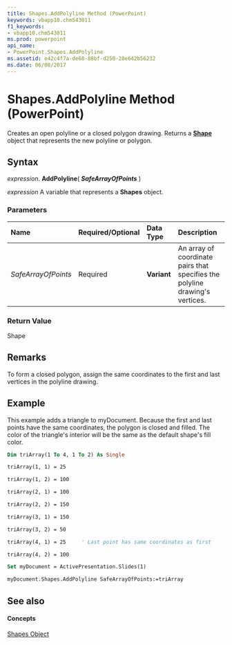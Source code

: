 ```yaml
---
title: Shapes.AddPolyline Method (PowerPoint)
keywords: vbapp10.chm543011
f1_keywords:
- vbapp10.chm543011
ms.prod: powerpoint
api_name:
- PowerPoint.Shapes.AddPolyline
ms.assetid: e42c4f7a-de68-88bf-d250-28e642b56232
ms.date: 06/08/2017
---
```



# Shapes.AddPolyline Method (PowerPoint)

Creates an open polyline or a closed polygon drawing. Returns a **[Shape](shape-object-powerpoint.md)** object that represents the new polyline or polygon.


## Syntax

 _expression_. **AddPolyline**( **_SafeArrayOfPoints_** )

 _expression_ A variable that represents a **Shapes** object.


### Parameters



|**Name**|**Required/Optional**|**Data Type**|**Description**|
|:-----|:-----|:-----|:-----|
| _SafeArrayOfPoints_|Required|**Variant**|An array of coordinate pairs that specifies the polyline drawing's vertices.|

### Return Value

Shape


## Remarks

To form a closed polygon, assign the same coordinates to the first and last vertices in the polyline drawing.


## Example

This example adds a triangle to myDocument. Because the first and last points have the same coordinates, the polygon is closed and filled. The color of the triangle's interior will be the same as the default shape's fill color.


```vb
Dim triArray(1 To 4, 1 To 2) As Single

triArray(1, 1) = 25

triArray(1, 2) = 100

triArray(2, 1) = 100

triArray(2, 2) = 150

triArray(3, 1) = 150

triArray(3, 2) = 50

triArray(4, 1) = 25     ' Last point has same coordinates as first

triArray(4, 2) = 100

Set myDocument = ActivePresentation.Slides(1)

myDocument.Shapes.AddPolyline SafeArrayOfPoints:=triArray
```


## See also


#### Concepts


[Shapes Object](shapes-object-powerpoint.md)

